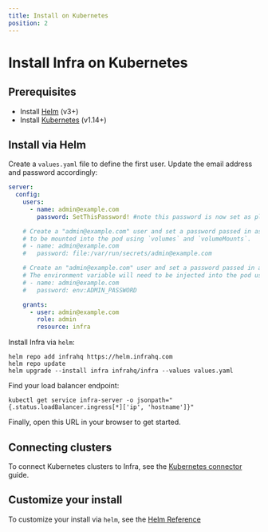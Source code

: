 ```yaml
---
title: Install on Kubernetes
position: 2
---
```


# Install Infra on Kubernetes

## Prerequisites

- Install [Helm](https://helm.sh/) (v3+)
- Install [Kubernetes](https://kubernetes.io/) (v1.14+)

## Install via Helm

Create a `values.yaml` file to define the first user. Update the email address and password accordingly:

```yaml
server:
  config:
    users:
      - name: admin@example.com
        password: SetThisPassword! #note this password is now set as plaintext in this file

    # Create a "admin@example.com" user and set a password passed in as a file. The file will need
    # to be mounted into the pod using `volumes` and `volumeMounts`.
    # - name: admin@example.com
    #   password: file:/var/run/secrets/admin@example.com

    # Create an "admin@example.com" user and set a password passed in as an environment variable.
    # The environment variable will need to be injected into the pod using `env` or `envFrom`.
    # - name: admin@example.com
    #   password: env:ADMIN_PASSWORD

    grants:
      - user: admin@example.com
        role: admin
        resource: infra
```

Install Infra via `helm`:

```
helm repo add infrahq https://helm.infrahq.com
helm repo update
helm upgrade --install infra infrahq/infra --values values.yaml
```

Find your load balancer endpoint:

```
kubectl get service infra-server -o jsonpath="{.status.loadBalancer.ingress[*]['ip', 'hostname']}"
```

Finally, open this URL in your browser to get started.

## Connecting clusters

To connect Kubernetes clusters to Infra, see the [Kubernetes connector](../connectors/kubernetes.md) guide.

## Customize your install

To customize your install via `helm`, see the [Helm Reference](../reference/helm.md)
